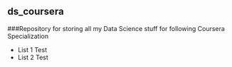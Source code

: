 ## ds_coursera
###Repository for storing all my Data Science stuff for following Coursera Specialization

* List 1 Test
* List 2 Test
